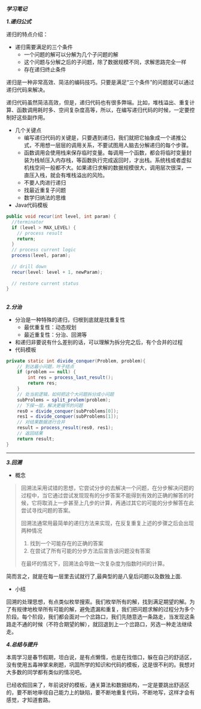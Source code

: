 ***学习笔记***

***1.递归公式***

递归的特点介绍：

- 递归需要满足的三个条件
  - 一个问题的解可以分解为几个子问题的解
  - 这个问题与分解之后的子问题，除了数据规模不同，求解思路完全一样
  - 存在递归终止条件

递归是一种非常高效、简洁的编码技巧。只要是满足“三个条件”的问题就可以通过递归代码来解决。

递归代码虽然简洁高效，但是，递归代码也有很多弊端。比如，堆栈溢出、重复计算、函数调用耗时多、空间复杂度高等，所以，在编写递归代码的时候，一定要控制好这些副作用。

- 几个关键点
  - 编写递归代码的关键是，只要遇到递归，我们就把它抽象成一个递推公式，不用想一层层的调用关系，不要试图用人脑去分解递归的每个步骤。
  - 函数调用会使用栈来保存临时变量。每调用一个函数，都会将临时变量封装为栈帧压入内存栈，等函数执行完成返回时，才出栈。系统栈或者虚拟机栈空间一般都不大。如果递归求解的数据规模很大，调用层次很深，一直压入栈，就会有堆栈溢出的风险。
  - 不要人肉进行递归
  - 找最近重复子问题
  - 数学归纳法的思维
- Java代码模板

```java
public void recur(int level, int param) {
  //terminator
  if (level > MAX_LEVEL) {
    // process result
    return;
  }
  // process current logic
  process(level, param);
  
  // drill down
  recur(level: level + 1, newParam);
  
  // restore current status
}
```

## 

***2.分治***

- 分治是一种特殊的递归，归根到底就是找重复性
  - 最优重复性：动态规划
  - 最近重复性：分治、回溯等
- 和递归非要说有什么差别的话，可以理解为拆分完之后，有个合并的过程
- 代码模板

```java
private static int divide_conquer(Problem, problem){
    // 到达最小问题，叶子结点
    if (problem == null) {
        int res = process_last_result();
        return res;    
    }
    // 处当前逻辑，如何把这个大问题拆分成小问题
    subProlems = split_prolem(problem);
    // 下探一层，解决更细节的问题
    res0 = divide_conquer(subProblems[0]);
    res1 = divide_conquer(subProblems[1]);
    // 对结果数据进行合并
    result = process_result(res0, res1);
    // 返回结果
    return result;
}
```

****

***3.回溯***

- 概念

> 回溯法采用试错的思想，它尝试分步的去解决一个问题，在分步解决问题的过程中，当它通过尝试发现现有的分步答案不能得到有效的正确的解答的时候，它将取消上一步甚至上几步的计算，再通过其它的可能的分步解答在此尝试寻找问题的答案。
>
> 回溯法通常用最简单的递归方法来实现，在反复重复上述的步骤之后会出现两种情况
>
> 1. 找到一个可能存在的正确的答案
> 2. 在尝试了所有可能的分步方法后宣告该问题没有答案
>
> 在最坏的情况下，回溯法会导致一次复杂度为指数时间的计算。

简而言之，就是在每一层里去试就行了,最典型的是八皇后问题以及数独上面.

- 小结

回溯的处理思想，有点类似枚举搜索。我们枚举所有的解，找到满足期望的解。为了有规律地枚举所有可能的解，避免遗漏和重复，我们把问题求解的过程分为多个阶段。每个阶段，我们都会面对一个岔路口，我们先随意选一条路走，当发现这条路走不通的时候（不符合期望的解），就回退到上一个岔路口，另选一种走法继续走。



***4.总结与提升***

本周学习是春节假期，坦白说，是有点懒惰，也是在找借口，躲在自己的舒适区，没有使用五毒神掌来刷题，巩固所学的知识和代码的模板，这是很不利的。我想对大多数的同学都有类似的情况吧。

已经收假回来了，年前说好的模板，通关算法和数据结构，一定是要跳出舒适区的，要不断地审视自己能力上的缺陷，要不断地重复代码，不断地写，这样才会有感觉，才知道套路。